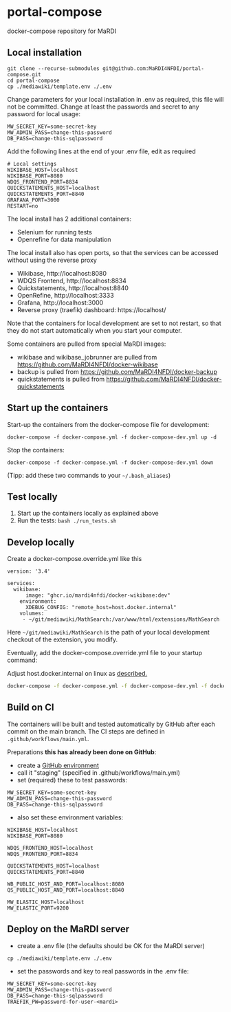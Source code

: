 # portal-compose
docker-compose repository for MaRDI

## Local installation
```
git clone --recurse-submodules git@github.com:MaRDI4NFDI/portal-compose.git
cd portal-compose
cp ./mediawiki/template.env ./.env
```

Change parameters for your local installation in .env as required, this file will not be committed.
Change at least the passwords and secret to any password for local usage:
```
MW_SECRET_KEY=some-secret-key
MW_ADMIN_PASS=change-this-password
DB_PASS=change-this-sqlpassword
```
Add the following lines at the end of your .env file, edit as required
```
# Local settings
WIKIBASE_HOST=localhost
WIKIBASE_PORT=8080    
WDQS_FRONTEND_PORT=8834
QUICKSTATEMENTS_HOST=localhost
QUICKSTATEMENTS_PORT=8840
GRAFANA_PORT=3000
RESTART=no
```

The local install has 2 additional containers:
* Selenium for running tests
* Openrefine for data manipulation

The local install also has open ports, so that the services can be accessed without using the reverse proxy
* Wikibase, http://localhost:8080
* WDQS Frontend, http://localhost:8834
* Quickstatements, http://localhost:8840
* OpenRefine, http://localhost:3333
* Grafana, http://localhost:3000
* Reverse proxy (traefik) dashboard: https://localhost/

Note that the containers for local development are set to not restart, 
so that they do not start automatically when you start your computer.

Some containers are pulled from special MaRDI images:
* wikibase and wikibase_jobrunner are pulled from https://github.com/MaRDI4NFDI/docker-wikibase 
* backup is pulled from https://github.com/MaRDI4NFDI/docker-backup
* quickstatements is pulled from https://github.com/MaRDI4NFDI/docker-quickstatements

## Start up the containers
Start-up the containers from the docker-compose file for development:
```
docker-compose -f docker-compose.yml -f docker-compose-dev.yml up -d
```
Stop the containers:
```
docker-compose -f docker-compose.yml -f docker-compose-dev.yml down
```

(Tipp: add these two commands to your `~/.bash_aliases`)

## Test locally
1. Start up the containers locally as explained above
2. Run the tests: `bash ./run_tests.sh`

## Develop locally

Create a docker-compose.override.yml like this
```docker-compose
version: '3.4'

services:
  wikibase:
      image: "ghcr.io/mardi4nfdi/docker-wikibase:dev"
    environment:
      XDEBUG_CONFIG: "remote_host=host.docker.internal"
    volumes:
     - ~/git/mediawiki/MathSearch:/var/www/html/extensions/MathSearch
```
Here `~/git/mediawiki/MathSearch` is the path of your local development checkout of the extension, you modify.

Eventually, add the docker-compose.override.yml file to your startup command:

Adjust host.docker.internal on linux as [described.](https://www.jetbrains.com/help/phpstorm/configuring-xdebug.html#configure-xdebug-wsl)
```bash
docker-compose -f docker-compose.yml -f docker-compose-dev.yml -f docker-compose.override.yml up -d
```
## Build on CI 
The containers will be built and tested automatically by GitHub after each commit on the main branch. The CI steps are defined in `.github/workflows/main.yml`.

Preparations **this has already been done on GitHub**:
* create a [GitHub environment](https://docs.github.com/en/actions/deployment/targeting-different-environments/using-environments-for-deployment) 
* call it "staging" (specified in .github/workflows/main.yml)
* set (required) these to test passwords:
```
MW_SECRET_KEY=some-secret-key
MW_ADMIN_PASS=change-this-password
DB_PASS=change-this-sqlpassword
```
* also set these environment variables:
```
WIKIBASE_HOST=localhost
WIKIBASE_PORT=8080

WDQS_FRONTEND_HOST=localhost
WDQS_FRONTEND_PORT=8834

QUICKSTATEMENTS_HOST=localhost
QUICKSTATEMENTS_PORT=8840

WB_PUBLIC_HOST_AND_PORT=localhost:8080
QS_PUBLIC_HOST_AND_PORT=localhost:8840

MW_ELASTIC_HOST=localhost
MW_ELASTIC_PORT=9200
```
## Deploy on the MaRDI server
* create a .env file (the defaults should be OK for the MaRDI server)
```
cp ./mediawiki/template.env ./.env
```
* set the passwords and key to real passwords in the .env file:
```
MW_SECRET_KEY=some-secret-key
MW_ADMIN_PASS=change-this-password
DB_PASS=change-this-sqlpassword
TRAEFIK_PW=password-for-user-<mardi>
```
